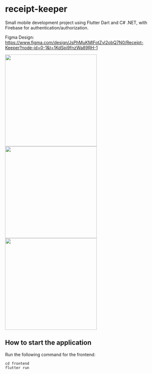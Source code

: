 # receipt-keeper

Small mobile development project using Flutter Dart and C# .NET, with Firebase for authentication/authorization.

Figma Design: https://www.figma.com/design/JsPhMuKMlFotZyl2obQ7N0/Receipt-Keeper?node-id=0-1&t=1KdSpi9fnzWa89RH-1


<img src=https://github.com/user-attachments/assets/10895d2f-999b-4b80-b372-9b974584ecb6 width="300px"> <img src=https://github.com/user-attachments/assets/5fe433c9-75fe-4a0d-8871-4995f464dfe6 width="300px"> <img src=https://github.com/user-attachments/assets/634aefa0-2b9e-42a0-ae69-ce0248400a6e width="300px">


## How to start the application

Run the following command for the frontend:

```
cd frontend
flutter run
```
